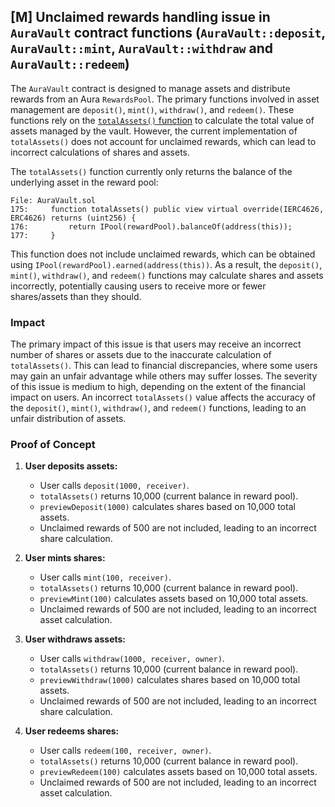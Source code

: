 ## [M] Unclaimed rewards handling issue in `AuraVault` contract functions (`AuraVault::deposit`, `AuraVault::mint`, `AuraVault::withdraw` and `AuraVault::redeem`)

The `AuraVault` contract is designed to manage assets and distribute rewards from an Aura `RewardsPool`. The primary functions involved in asset management are `deposit()`, `mint()`, `withdraw()`, and `redeem()`. These functions rely on the [`totalAssets()` function](repos/2024-07-loopfi/src/vendor/AuraVault.sol#L175-L177) to calculate the total value of assets managed by the vault. However, the current implementation of `totalAssets()` does not account for unclaimed rewards, which can lead to incorrect calculations of shares and assets.

The `totalAssets()` function currently only returns the balance of the underlying asset in the reward pool:

```solidity
File: AuraVault.sol
175:     function totalAssets() public view virtual override(IERC4626, ERC4626) returns (uint256) {
176:         return IPool(rewardPool).balanceOf(address(this));
177:     }
```

This function does not include unclaimed rewards, which can be obtained using `IPool(rewardPool).earned(address(this))`. As a result, the `deposit()`, `mint()`, `withdraw()`, and `redeem()` functions may calculate shares and assets incorrectly, potentially causing users to receive more or fewer shares/assets than they should.

### Impact

The primary impact of this issue is that users may receive an incorrect number of shares or assets due to the inaccurate calculation of `totalAssets()`. This can lead to financial discrepancies, where some users may gain an unfair advantage while others may suffer losses. The severity of this issue is medium to high, depending on the extent of the financial impact on users. An incorrect `totalAssets()` value affects the accuracy of the `deposit()`, `mint()`, `withdraw()`, and `redeem()` functions, leading to an unfair distribution of assets.

### Proof of Concept

1. **User deposits assets:**
    - User calls `deposit(1000, receiver)`.
    - `totalAssets()` returns 10,000 (current balance in reward pool).
    - `previewDeposit(1000)` calculates shares based on 10,000 total assets.
    - Unclaimed rewards of 500 are not included, leading to an incorrect share calculation.

2. **User mints shares:**
    - User calls `mint(100, receiver)`.
    - `totalAssets()` returns 10,000 (current balance in reward pool).
    - `previewMint(100)` calculates assets based on 10,000 total assets.
    - Unclaimed rewards of 500 are not included, leading to an incorrect asset calculation.

3. **User withdraws assets:**
    - User calls `withdraw(1000, receiver, owner)`.
    - `totalAssets()` returns 10,000 (current balance in reward pool).
    - `previewWithdraw(1000)` calculates shares based on 10,000 total assets.
    - Unclaimed rewards of 500 are not included, leading to an incorrect share calculation.

4. **User redeems shares:**
    - User calls `redeem(100, receiver, owner)`.
    - `totalAssets()` returns 10,000 (current balance in reward pool).
    - `previewRedeem(100)` calculates assets based on 10,000 total assets.
    - Unclaimed rewards of 500 are not included, leading to an incorrect asset calculation.



